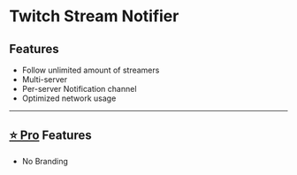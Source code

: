 # Twitch Stream Notifier

## Features
* Follow unlimited amount of streamers
* Multi-server
* Per-server Notification channel
* Optimized network usage

***

## [⭐ Pro](/docs/about-inventutor-pro.md) Features
* No Branding
